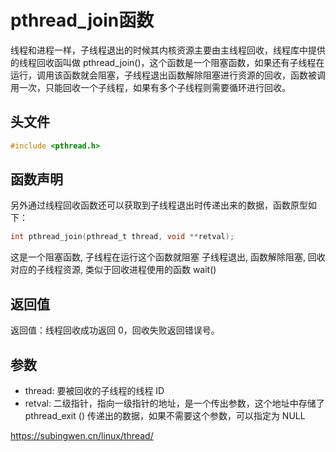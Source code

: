 # pthread_join函数

线程和进程一样，子线程退出的时候其内核资源主要由主线程回收，线程库中提供的线程回收函叫做 pthread_join()，这个函数是一个阻塞函数，如果还有子线程在运行，调用该函数就会阻塞，子线程退出函数解除阻塞进行资源的回收，函数被调用一次，只能回收一个子线程，如果有多个子线程则需要循环进行回收。

## 头文件

```c
#include <pthread.h>
```



## 函数声明

另外通过线程回收函数还可以获取到子线程退出时传递出来的数据，函数原型如下：

```c
int pthread_join(pthread_t thread, void **retval);
```

这是一个阻塞函数, 子线程在运行这个函数就阻塞
子线程退出, 函数解除阻塞, 回收对应的子线程资源, 类似于回收进程使用的函数 wait()


## 返回值

返回值：线程回收成功返回 0，回收失败返回错误号。

## 参数

- thread: 要被回收的子线程的线程 ID
- retval: 二级指针，指向一级指针的地址，是一个传出参数，这个地址中存储了 pthread_exit () 传递出的数据，如果不需要这个参数，可以指定为 NULL



https://subingwen.cn/linux/thread/

